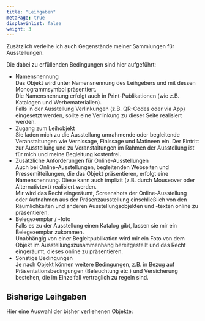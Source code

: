 ```yaml
---
title: "Leihgaben"
metaPage: true
displayinlist: false
weight: 3
---
```


Zusätzlich verleihe ich auch Gegenstände meiner Sammlungen für Ausstellungen.

Die dabei zu erfüllenden Bedingungen sind hier aufgeführt:

<ul class="list-block">
    <li><div class="li-heading">Namensnennung</div>
        <div class="li-body type-text">Das Objekt wird unter Namensnennung des Leihgebers und mit dessen Monogrammsymbol präsentiert.
        </div>
        <div class="li-body type-text">Die Namensnennung erfolgt auch in Print-Publikationen (wie z.B. Katalogen und Werbematerialien).
        </div>
        <div class="li-body type-text para">Falls in der Ausstellung Verlinkungen (z.B. QR-Codes oder via App) eingesetzt werden, sollte eine Verlinkung zu dieser Seite realisiert werden.
        </div>
    </li>
    <li><div class="li-heading">Zugang zum Leihobjekt</div></li>
        <div class="li-body type-text">Sie laden mich zu die Ausstellung umrahmende oder begleitende Veranstaltungen wie Vernissage, Finissage und Matineen ein. Der Eintritt zur Ausstellung und zu Veranstaltungen im  Rahmen der Ausstellung ist für mich und meine Begleitung kostenfrei.
        </div>
    </li>
    <li><div class="li-heading">Zusätzliche Anforderungen für Online-Ausstellungen</div></li>
        <div class="li-body type-text">Auch bei Online-Ausstellungen, begleitenden Webseiten und Pressemitteilungen, die das Objekt präsentieren, erfolgt eine Namensnennung. Diese kann auch implizit (z.B. durch Mouseover oder Alternativtext) realisiert werden.
        </div>
        <div class="li-body type-text">Mir wird das Recht eingeräumt, Screenshots der Online-Ausstellung oder Aufnahmen aus der Präsenzausstellung einschließlich von den Räumlichkeiten und anderen Ausstellungsobjekten und -texten online zu präsentieren.
        </div>
    </li>
    <li><div class="li-heading">Belegexemplar / -foto</div></li>
        <div class="li-body type-text">Falls es zu der Ausstellung einen Katalog gibt, lassen sie mir ein Belegexemplar zukommen.
        </div>
        <div class="li-body type-text">Unabhängig von einer Begleitpublikation wird mir ein Foto von dem Objekt im Ausstellungszusammenhang bereitgestellt und das Recht eingeräumt, dieses online zu präsentieren.
        </div>
    </li>
    <li><div class="li-heading">Sonstige Bedingungen</div></li>
        <div class="li-body type-text">Je nach Objekt können weitere Bedingungen, z.B. in Bezug auf Präsentationsbedingungen (Beleuchtung etc.) und Versicherung bestehen, die im Einzelfall vertraglich zu regeln sind.
        </div>
    </li>
</ul>


## Bisherige Leihgaben

Hier eine Auswahl der bisher verliehenen Objekte:
